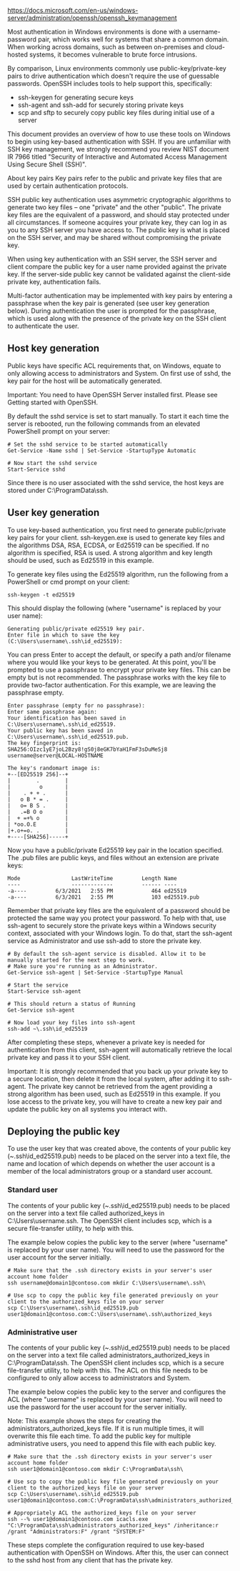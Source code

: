 https://docs.microsoft.com/en-us/windows-server/administration/openssh/openssh_keymanagement

Most authentication in Windows environments is done with a username-password pair, which works well for systems that share a common domain. When working across domains, such as between on-premises and cloud-hosted systems, it becomes vulnerable to brute force intrusions.

By comparison, Linux environments commonly use public-key/private-key pairs to drive authentication which doesn't require the use of guessable passwords. OpenSSH includes tools to help support this, specifically:

* ssh-keygen for generating secure keys
* ssh-agent and ssh-add for securely storing private keys
* scp and sftp to securely copy public key files during initial use of a server

This document provides an overview of how to use these tools on Windows to begin using key-based authentication with SSH. If you are unfamiliar with SSH key management, we strongly recommend you review NIST document IR 7966 titled "Security of Interactive and Automated Access Management Using Secure Shell (SSH)".

About key pairs
Key pairs refer to the public and private key files that are used by certain authentication protocols.

SSH public key authentication uses asymmetric cryptographic algorithms to generate two key files – one "private" and the other "public". The private key files are the equivalent of a password, and should stay protected under all circumstances. If someone acquires your private key, they can log in as you to any SSH server you have access to. The public key is what is placed on the SSH server, and may be shared without compromising the private key.

When using key authentication with an SSH server, the SSH server and client compare the public key for a user name provided against the private key. If the server-side public key cannot be validated against the client-side private key, authentication fails.

Multi-factor authentication may be implemented with key pairs by entering a passphrase when the key pair is generated (see user key generation below). During authentication the user is prompted for the passphrase, which is used along with the presence of the private key on the SSH client to authenticate the user.

## Host key generation
Public keys have specific ACL requirements that, on Windows, equate to only allowing access to administrators and System. On first use of sshd, the key pair for the host will be automatically generated.

Important: You need to have OpenSSH Server installed first. Please see Getting started with OpenSSH.

By default the sshd service is set to start manually. To start it each time the server is rebooted, run the following commands from an elevated PowerShell prompt on your server:

```
# Set the sshd service to be started automatically
Get-Service -Name sshd | Set-Service -StartupType Automatic

# Now start the sshd service
Start-Service sshd
```
Since there is no user associated with the sshd service, the host keys are stored under C:\ProgramData\ssh.

## User key generation
To use key-based authentication, you first need to generate public/private key pairs for your client. ssh-keygen.exe is used to generate key files and the algorithms DSA, RSA, ECDSA, or Ed25519 can be specified. If no algorithm is specified, RSA is used. A strong algorithm and key length should be used, such as Ed25519 in this example.

To generate key files using the Ed25519 algorithm, run the following from a PowerShell or cmd prompt on your client:
```
ssh-keygen -t ed25519
```
This should display the following (where "username" is replaced by your user name):
```
Generating public/private ed25519 key pair.
Enter file in which to save the key (C:\Users\username\.ssh\id_ed25519):
```
You can press Enter to accept the default, or specify a path and/or filename where you would like your keys to be generated. At this point, you'll be prompted to use a passphrase to encrypt your private key files. This can be empty but is not recommended. The passphrase works with the key file to provide two-factor authentication. For this example, we are leaving the passphrase empty.
```
Enter passphrase (empty for no passphrase):
Enter same passphrase again:
Your identification has been saved in C:\Users\username\.ssh\id_ed25519.
Your public key has been saved in C:\Users\username\.ssh\id_ed25519.pub.
The key fingerprint is:
SHA256:OIzc1yE7joL2Bzy8!gS0j8eGK7bYaH1FmF3sDuMeSj8 username@server@LOCAL-HOSTNAME

The key's randomart image is:
+--[ED25519 256]--+
|        .        |
|         o       |
|    . + + .      |
|   o B * = .     |
|   o= B S .      |
|   .=B O o       |
|  + =+% o        |
| *oo.O.E         |
|+.o+=o. .        |
+----[SHA256]-----+
```
Now you have a public/private Ed25519 key pair in the location specified. The .pub files are public keys, and files without an extension are private keys:
```
Mode                LastWriteTime         Length Name
----                -------------         ------ ----
-a----         6/3/2021   2:55 PM            464 ed25519
-a----         6/3/2021   2:55 PM            103 ed25519.pub
```
Remember that private key files are the equivalent of a password should be protected the same way you protect your password. To help with that, use ssh-agent to securely store the private keys within a Windows security context, associated with your Windows login. To do that, start the ssh-agent service as Administrator and use ssh-add to store the private key.
```
# By default the ssh-agent service is disabled. Allow it to be manually started for the next step to work.
# Make sure you're running as an Administrator.
Get-Service ssh-agent | Set-Service -StartupType Manual

# Start the service
Start-Service ssh-agent

# This should return a status of Running
Get-Service ssh-agent

# Now load your key files into ssh-agent
ssh-add ~\.ssh\id_ed25519
```
After completing these steps, whenever a private key is needed for authentication from this client, ssh-agent will automatically retrieve the local private key and pass it to your SSH client.

Important: It is strongly recommended that you back up your private key to a secure location, then delete it from the local system, after adding it to ssh-agent. The private key cannot be retrieved from the agent providing a strong algorithm has been used, such as Ed25519 in this example. If you lose access to the private key, you will have to create a new key pair and update the public key on all systems you interact with.

## Deploying the public key
To use the user key that was created above, the contents of your public key (~\.ssh\id_ed25519.pub) needs to be placed on the server into a text file, the name and location of which depends on whether the user account is a member of the local administrators group or a standard user account.

### Standard user
The contents of your public key (~\.ssh\id_ed25519.pub) needs to be placed on the server into a text file called authorized_keys in C:\Users\username\.ssh\. The OpenSSH client includes scp, which is a secure file-transfer utility, to help with this.

The example below copies the public key to the server (where "username" is replaced by your user name). You will need to use the password for the user account for the server initially.
```
# Make sure that the .ssh directory exists in your server's user account home folder
ssh username@domain1@contoso.com mkdir C:\Users\username\.ssh\

# Use scp to copy the public key file generated previously on your client to the authorized_keys file on your server
scp C:\Users\username\.ssh\id_ed25519.pub user1@domain1@contoso.com:C:\Users\username\.ssh\authorized_keys
```

### Administrative user
The contents of your public key (~\.ssh\id_ed25519.pub) needs to be placed on the server into a text file called administrators_authorized_keys in C:\ProgramData\ssh\. The OpenSSH client includes scp, which is a secure file-transfer utility, to help with this. The ACL on this file needs to be configured to only allow access to administrators and System.

The example below copies the public key to the server and configures the ACL (where "username" is replaced by your user name). You will need to use the password for the user account for the server initially.

Note: This example shows the steps for creating the administrators_authorized_keys file. If it is run multiple times, it will overwrite this file each time. To add the public key for multiple administrative users, you need to append this file with each public key.

```
# Make sure that the .ssh directory exists in your server's user account home folder
ssh user1@domain1@contoso.com mkdir C:\ProgramData\ssh\

# Use scp to copy the public key file generated previously on your client to the authorized_keys file on your server
scp C:\Users\username\.ssh\id_ed25519.pub user1@domain1@contoso.com:C:\ProgramData\ssh\administrators_authorized_keys

# Appropriately ACL the authorized_keys file on your server
ssh --% user1@domain1@contoso.com icacls.exe "C:\ProgramData\ssh\administrators_authorized_keys" /inheritance:r /grant "Administrators:F" /grant "SYSTEM:F"
```
These steps complete the configuration required to use key-based authentication with OpenSSH on Windows. After this, the user can connect to the sshd host from any client that has the private key.



